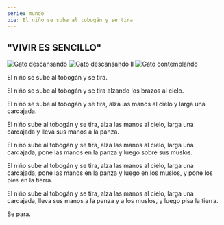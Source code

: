 ```yaml
---
serie: mundo
pie: El niño se sube al tobogán y se tira
---
```


## "VIVIR ES SENCILLO"


![Gato descansando](/foto/P1500878.webp)
![Gato descansando II](/foto/P1510091.webp)
![Gato contemplando](/foto/P1500939.webp)


El niño se sube al tobogán y se tira.

El niño se sube al tobogán y se tira alzando los brazos al cielo.

El niño se sube al tobogán y se tira, alza las manos al cielo y larga una carcajada.

El niño sube al tobogán y se tira, alza las manos al cielo, larga una carcajada y lleva sus manos a la panza.

El niño sube al tobogán y se tira, alza las manos al cielo, larga una carcajada, pone las manos en la panza y luego sobre sus muslos.

El niño sube al tobogán y se tira, alza las manos al cielo, larga una carcajada, pone las manos en la panza y luego en los muslos, y pone los pies en la tierra.

El niño sube al tobogán y se tira, alza las manos al cielo, larga una carcajada, lleva sus manos a la panza y a los muslos, y luego pisa la tierra.

Se para.
